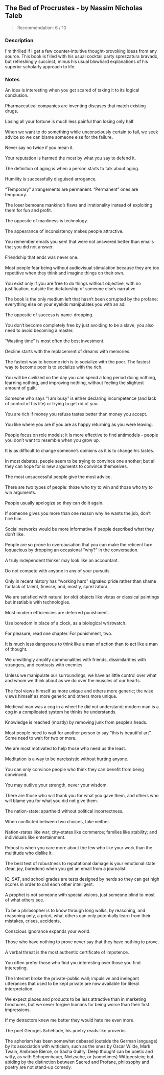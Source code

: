 ## The Bed of Procrustes - by Nassim Nicholas Taleb
> Recommendation: 6 / 10
    
### Description
I'm thrilled if I get a few counter-intuitive thought-provoking ideas from any source. This book is filled with his usual cocktail party sprezzatura bravado, but refreshingly succinct, minus his usual blowhard explanations of his superior scholarly approach to life.
    
### Notes
An idea is interesting when you get scared of taking it to its logical conclusion.<br>
<br>
Pharmaceutical companies are inventing diseases that match existing drugs.<br>
<br>
Losing all your fortune is much less painful than losing only half.<br>
<br>
When we want to do something while unconsciously certain to fail, we seek advice so we can blame someone else for the failure.<br>
<br>
Never say no twice if you mean it.<br>
<br>
Your reputation is harmed the most by what you say to defend it.<br>
<br>
The definition of aging is when a person starts to talk about aging.<br>
<br>
Humility is successfully disguised arrogance.<br>
<br>
“Temporary” arrangements are permanent.  “Permanent” ones are temporary.<br>
<br>
The loser bemoans mankind’s flaws and irrationality instead of exploiting them for fun and profit.<br>
<br>
The opposite of manliness is technology.<br>
<br>
The appearance of inconsistency makes people attractive.<br>
<br>
You remember emails you sent that were not answered better than emails that you did not answer.<br>
<br>
Friendship that ends was never one.<br>
<br>
Most people fear being without audiovisual stimulation because they are too repetitive when they think and imagine things on their own.<br>
<br>
You exist only if you are free to do things without objective, with no justification, outside the dictatorship of someone else’s narrative.<br>
<br>
The book is the only medium left that hasn’t been corrupted by the profane: everything else on your eyelids manipulates you with an ad.<br>
<br>
The opposite of success is name-dropping.<br>
<br>
You don’t become completely free by just avoiding to be a slave; you also need to avoid becoming a master.<br>
<br>
“Wasting time” is most often the best investment.<br>
<br>
Decline starts with the replacement of dreams with memories.<br>
<br>
The fastest way to become rich is to socialize with the poor. The fastest way to become poor is to socialize with the rich.<br>
<br>
You will be civilized on the day you can spend a long period doing nothing, learning nothing, and improving nothing, without feeling the slightest amount of guilt.<br>
<br>
Someone who says “I am busy” is either declaring incompetence (and lack of control of his life) or trying to get rid of you.<br>
<br>
You are rich if money you refuse tastes better than money you accept.<br>
<br>
You like where you are if you are as happy returning as you were leaving.<br>
<br>
People focus on role models; it is more effective to find antimodels - people you don’t want to resemble when you grow up.<br>
<br>
It is as difficult to change someone’s opinions as it is to change his tastes.<br>
<br>
In most debates, people seem to be trying to convince one another; but all they can hope for is new arguments to convince themselves.<br>
<br>
The most unsuccessful people give the most advice.<br>
<br>
There are two types of people: those who try to win and those who try to win arguments.<br>
<br>
People usually apologize so they can do it again.<br>
<br>
If someone gives you more than one reason why he wants the job, don’t hire him.<br>
<br>
Social networks would be more informative if people described what they don’t like.<br>
<br>
People are so prone to overcausation that you can make the reticent turn loquacious by dropping an occasional “why?” in the conversation.<br>
<br>
A truly independent thinker may look like an accountant.<br>
<br>
Do not compete with anyone in any of your pursuits.<br>
<br>
Only in recent history has “working hard” signaled pride rather than shame for lack of talent, finesse, and, mostly, sprezzatura.<br>
<br>
We are satisfied with natural (or old) objects like vistas or classical paintings but insatiable with technologies.<br>
<br>
Most modern efficiencies are deferred punishment.<br>
<br>
Use boredom in place of a clock, as a biological wristwatch.<br>
<br>
For pleasure, read one chapter. For punishment, two.<br>
<br>
It is much less dangerous to think like a man of action than to act like a man of thought.<br>
<br>
We unwittingly amplify commonalities with friends, dissimilarities with strangers, and contrasts with enemies.<br>
<br>
Unless we manipulate our surroundings, we have as little control over what and whom we think about as we do over the muscles of our hearts.<br>
<br>
The fool views himself as more unique and others more generic; the wise views himself as more generic and others more unique.<br>
<br>
Medieval man was a cog in a wheel he did not understand; modern man is a cog in a complicated system he thinks he understands.<br>
<br>
Knowledge is reached (mostly) by removing junk from people’s heads.<br>
<br>
Most people need to wait for another person to say “this is beautiful art”.  Some need to wait for two or more.<br>
<br>
We are most motivated to help those who need us the least.<br>
<br>
Meditation is a way to be narcissistic without hurting anyone.<br>
<br>
You can only convince people who think they can benefit from being convinced.<br>
<br>
You may outlive your strength, never your wisdom.<br>
<br>
There are those who will thank you for what you gave them, and others who will blame you for what you did not give them.<br>
<br>
The nation-state: apartheid without political incorrectness.<br>
<br>
When conflicted between two choices, take neither.<br>
<br>
Nation-states like war; city-states like commerce; families like stability; and individuals like entertainment.<br>
<br>
Robust is when you care more about the few who like your work than the multitude who dislike it.<br>
<br>
The best test of robustness to reputational damage is your emotional state (fear, joy, boredom) when you get an email from a journalist.<br>
<br>
IQ, SAT, and school grades are tests designed by nerds so they can get high scores in order to call each other intelligent.<br>
<br>
A prophet is not someone with special visions, just someone blind to most of what others see.<br>
<br>
To be a philosopher is to know through long walks, by reasoning, and reasoning only, a priori, what others can only potentially learn from their mistakes, crises, accidents,<br>
<br>
Conscious ignorance expands your world.<br>
<br>
Those who have nothing to prove never say that they have nothing to prove.<br>
<br>
A verbal threat is the most authentic certificate of impotence.<br>
<br>
You often prefer those who find you interesting over those you find interesting.<br>
<br>
The Internet broke the private-public wall; impulsive and inelegant utterances that used to be kept private are now available for literal interpretation.<br>
<br>
We expect places and products to be less attractive than in marketing brochures, but we never forgive humans for being worse than their first impressions.<br>
<br>
If my detractors knew me better they would hate me even more.<br>
<br>
The poet Georges Schéhadé, his poetry reads like proverbs.<br>
<br>
The aphorism has been somewhat debased (outside the German language) by its association with witticism, such as the ones by Oscar Wilde, Mark Twain, Ambrose Bierce, or Sacha Guitry.  Deep thought can be poetic and witty, as with Schopenhauer, Nietzsche, or (sometimes) Wittgenstein; but, abiding by the distinction between Sacred and Profane, philosophy and poetry are not stand-up comedy.
